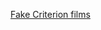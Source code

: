 ---
layout: post
wordpress_id: 899
wordpress_url: http://noesbueno.com/archives/899
date: '2010-12-08 16:00:45 -0600'
date_gmt: '2010-12-08 21:00:45 -0600'
body: |
  <p><a href="http://kottke.org/10/12/fake-criterion-films">Fake Criterion films</a></p>
---